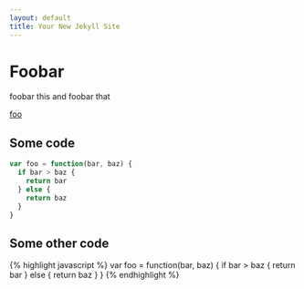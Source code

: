 ```yaml
---
layout: default
title: Your New Jekyll Site
---
```


# Foobar

foobar this and foobar that

[foo](http://foo)

## Some code

```javascript
var foo = function(bar, baz) {
  if bar > baz {
    return bar
  } else {
    return baz
  }
}
```

## Some other code

{% highlight javascript %}
var foo = function(bar, baz) {
  if bar > baz {
    return bar
  } else {
    return baz
  }
}
{% endhighlight %}

